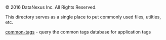 &copy; 2016 DataNexus Inc.  All Rights Reserved.

This directory serves as a single place to put commonly used files, utilties, etc.

[common-tags](https://github.com/Datanexus/common-utils/common-tags) - query the common tags database for application tags 
